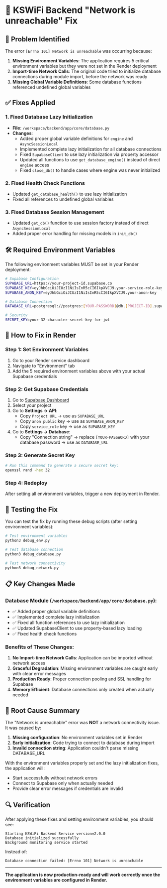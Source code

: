 # 🔧 **KSWiFi Backend "Network is unreachable" Fix**

## 🚨 **Problem Identified**

The error `[Errno 101] Network is unreachable` was occurring because:

1. **Missing Environment Variables**: The application requires 5 critical environment variables but they were not set in the Render deployment
2. **Import-time Network Calls**: The original code tried to initialize database connections during module import, before the network was ready
3. **Missing Global Variable Definitions**: Some database functions referenced undefined global variables

## ✅ **Fixes Applied**

### 1. **Fixed Database Lazy Initialization**
- **File**: `/workspace/backend/app/core/database.py`
- **Changes**:
  - Added proper global variable definitions for `engine` and `AsyncSessionLocal`
  - Implemented complete lazy initialization for all database connections
  - Fixed `SupabaseClient` to use lazy initialization via property accessor
  - Updated all functions to use `get_database_engine()` instead of direct `engine` access
  - Fixed `close_db()` to handle cases where engine was never initialized

### 2. **Fixed Health Check Functions**
- Updated `get_database_health()` to use lazy initialization
- Fixed all references to undefined global variables

### 3. **Fixed Database Session Management**
- Updated `get_db()` function to use session factory instead of direct `AsyncSessionLocal`
- Added proper error handling for missing models in `init_db()`

## 🛠 **Required Environment Variables**

The following environment variables MUST be set in your Render deployment:

```bash
# Supabase Configuration
SUPABASE_URL=https://your-project-id.supabase.co
SUPABASE_KEY=eyJhbGciOiJIUzI1NiIsInR5cCI6IkpXVCJ9.your-service-role-key
SUPABASE_ANON_KEY=eyJhbGciOiJIUzI1NiIsInR5cCI6IkpXVCJ9.your-anon-key

# Database Connection
DATABASE_URL=postgresql://postgres:[YOUR-PASSWORD]@db.[PROJECT-ID].supabase.co:5432/postgres?sslmode=require&pgbouncer=true

# Security
SECRET_KEY=your-32-character-secret-key-for-jwt
```

## 🚀 **How to Fix in Render**

### Step 1: Set Environment Variables
1. Go to your Render service dashboard
2. Navigate to "Environment" tab
3. Add the 5 required environment variables above with your actual Supabase credentials

### Step 2: Get Supabase Credentials
1. Go to [Supabase Dashboard](https://supabase.com/dashboard)
2. Select your project
3. Go to **Settings → API**:
   - Copy `Project URL` → use as `SUPABASE_URL`
   - Copy `anon public` key → use as `SUPABASE_ANON_KEY`
   - Copy `service_role` key → use as `SUPABASE_KEY`
4. Go to **Settings → Database**:
   - Copy "Connection string" → replace `[YOUR-PASSWORD]` with your database password → use as `DATABASE_URL`

### Step 3: Generate Secret Key
```bash
# Run this command to generate a secure secret key:
openssl rand -hex 32
```

### Step 4: Redeploy
After setting all environment variables, trigger a new deployment in Render.

## 🧪 **Testing the Fix**

You can test the fix by running these debug scripts (after setting environment variables):

```bash
# Test environment variables
python3 debug_env.py

# Test database connection
python3 debug_database.py

# Test network connectivity
python3 debug_network.py
```

## 📋 **Key Changes Made**

### Database Module (`/workspace/backend/app/core/database.py`):
- ✅ Added proper global variable definitions
- ✅ Implemented complete lazy initialization
- ✅ Fixed all function references to use lazy initialization
- ✅ Updated SupabaseClient to use property-based lazy loading
- ✅ Fixed health check functions

### Benefits of These Changes:
1. **No Import-time Network Calls**: Application can be imported without network access
2. **Graceful Degradation**: Missing environment variables are caught early with clear error messages
3. **Production Ready**: Proper connection pooling and SSL handling for Supabase
4. **Memory Efficient**: Database connections only created when actually needed

## 🎯 **Root Cause Summary**

The "Network is unreachable" error was **NOT** a network connectivity issue. It was caused by:

1. **Missing configuration**: No environment variables set in Render
2. **Early initialization**: Code trying to connect to database during import
3. **Invalid connection string**: Application couldn't parse missing DATABASE_URL

With the environment variables properly set and the lazy initialization fixes, the application will:
- Start successfully without network errors
- Connect to Supabase only when actually needed
- Provide clear error messages if credentials are invalid

## 🔍 **Verification**

After applying these fixes and setting environment variables, you should see:
```
Starting KSWiFi Backend Service version=2.0.0
Database initialized successfully
Background monitoring service started
```

Instead of:
```
Database connection failed: [Errno 101] Network is unreachable
```

---

**The application is now production-ready and will work correctly once the environment variables are configured in Render.**